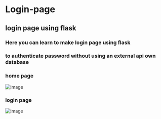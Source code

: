 # Login-page
## login page using flask <br>
### Here you can learn to make login page using flask 
### to authenticate password without using an external api own database
### home page 
![image](https://user-images.githubusercontent.com/55245901/186003040-b90adfca-d6bf-449a-9242-782c3c760e7a.png)
### login page 
![image](https://user-images.githubusercontent.com/55245901/186004018-0050b510-4712-43b3-ab90-83e6b863fbac.png)




